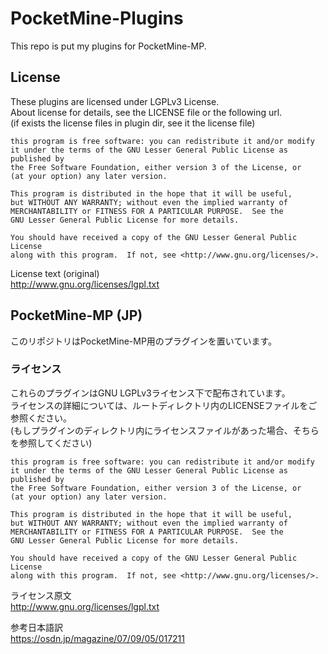 # PocketMine-Plugins
This repo is put my plugins for PocketMine-MP.

## License
These plugins are licensed under LGPLv3 License.  
About license for details, see the LICENSE file or the following url.  
(if exists the license files in plugin dir, see it the license file)  

	this program is free software: you can redistribute it and/or modify
	it under the terms of the GNU Lesser General Public License as published by
	the Free Software Foundation, either version 3 of the License, or
	(at your option) any later version.

	This program is distributed in the hope that it will be useful,
	but WITHOUT ANY WARRANTY; without even the implied warranty of
	MERCHANTABILITY or FITNESS FOR A PARTICULAR PURPOSE.  See the
	GNU Lesser General Public License for more details.

	You should have received a copy of the GNU Lesser General Public License
	along with this program.  If not, see <http://www.gnu.org/licenses/>.

License text (original)  
http://www.gnu.org/licenses/lgpl.txt

## PocketMine-MP (JP)
このリポジトリはPocketMine-MP用のプラグインを置いています。

### ライセンス
これらのプラグインはGNU LGPLv3ライセンス下で配布されています。  
ライセンスの詳細については、ルートディレクトリ内のLICENSEファイルをご参照ください。  
(もしプラグインのディレクトリ内にライセンスファイルがあった場合、そちらを参照してください)  

	this program is free software: you can redistribute it and/or modify
	it under the terms of the GNU Lesser General Public License as published by
	the Free Software Foundation, either version 3 of the License, or
	(at your option) any later version.

	This program is distributed in the hope that it will be useful,
	but WITHOUT ANY WARRANTY; without even the implied warranty of
	MERCHANTABILITY or FITNESS FOR A PARTICULAR PURPOSE.  See the
	GNU Lesser General Public License for more details.

	You should have received a copy of the GNU Lesser General Public License
	along with this program.  If not, see <http://www.gnu.org/licenses/>.

ライセンス原文  
http://www.gnu.org/licenses/lgpl.txt

参考日本語訳  
https://osdn.jp/magazine/07/09/05/017211
